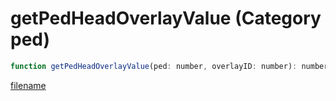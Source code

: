 # getPedHeadOverlayValue (Category ped)

```js
function getPedHeadOverlayValue(ped: number, overlayID: number): number
```

[filename](getPedHeadOverlayValue_m.md ':include')